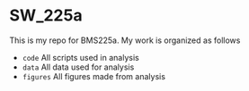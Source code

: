 # SW_225a
 
This is my repo for BMS225a. My work is organized as follows
- `code` All scripts used in analysis
- `data` All data used for analysis
- `figures` All figures made from analysis